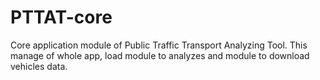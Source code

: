 # PTTAT-core
Core application module of Public Traffic Transport Analyzing Tool. This manage of whole app, load module to analyzes and module to download vehicles data.
